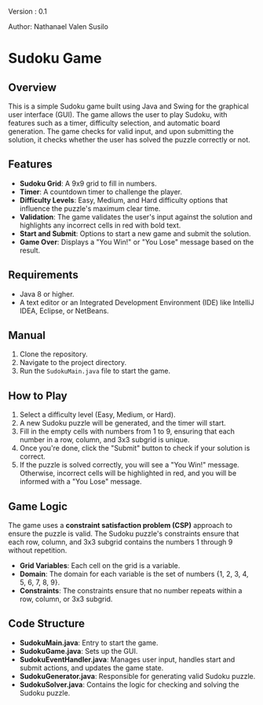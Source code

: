 Version : 0.1

Author: Nathanael Valen Susilo

# Sudoku Game

## Overview
This is a simple Sudoku game built using Java and Swing for the graphical user interface (GUI). The game allows the user to play Sudoku, with features such as a timer, difficulty selection, and automatic board generation. The game checks for valid input, and upon submitting the solution, it checks whether the user has solved the puzzle correctly or not.

## Features
- **Sudoku Grid**: A 9x9 grid to fill in numbers.
- **Timer**: A countdown timer to challenge the player.
- **Difficulty Levels**: Easy, Medium, and Hard difficulty options that influence the puzzle's maximum clear time.
- **Validation**: The game validates the user's input against the solution and highlights any incorrect cells in red with bold text.
- **Start and Submit**: Options to start a new game and submit the solution.
- **Game Over**: Displays a "You Win!" or "You Lose" message based on the result.

## Requirements
- Java 8 or higher.
- A text editor or an Integrated Development Environment (IDE) like IntelliJ IDEA, Eclipse, or NetBeans.

## Manual
1. Clone the repository.
2. Navigate to the project directory.
3. Run the `SudokuMain.java` file to start the game.

## How to Play
1. Select a difficulty level (Easy, Medium, or Hard).
2. A new Sudoku puzzle will be generated, and the timer will start.
3. Fill in the empty cells with numbers from 1 to 9, ensuring that each number in a row, column, and 3x3 subgrid is unique.
4. Once you're done, click the "Submit" button to check if your solution is correct.
5. If the puzzle is solved correctly, you will see a "You Win!" message. Otherwise, incorrect cells will be highlighted in red, and you will be informed with a "You Lose" message.

## Game Logic
The game uses a **constraint satisfaction problem (CSP)** approach to ensure the puzzle is valid. The Sudoku puzzle's constraints ensure that each row, column, and 3x3 subgrid contains the numbers 1 through 9 without repetition.

- **Grid Variables**: Each cell on the grid is a variable.
- **Domain**: The domain for each variable is the set of numbers {1, 2, 3, 4, 5, 6, 7, 8, 9}.
- **Constraints**: The constraints ensure that no number repeats within a row, column, or 3x3 subgrid.

## Code Structure
- **SudokuMain.java**: Entry to start the game.
- **SudokuGame.java**: Sets up the GUI.
- **SudokuEventHandler.java**: Manages user input, handles start and submit actions, and updates the game state.
- **SudokuGenerator.java**: Responsible for generating valid Sudoku puzzle.
- **SudokuSolver.java**: Contains the logic for checking and solving the Sudoku puzzle.


